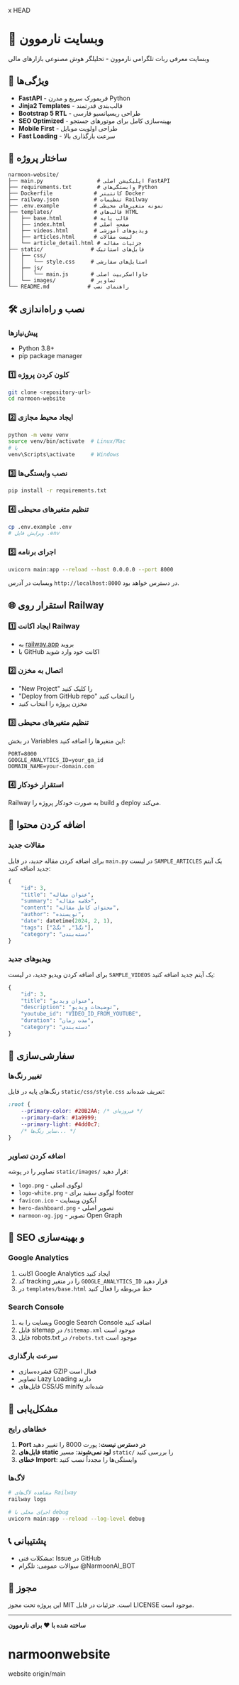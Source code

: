 x HEAD
# 🌟 وبسایت نارموون

وبسایت معرفی ربات تلگرامی نارموون - تحلیلگر هوش مصنوعی بازارهای مالی

## 🚀 ویژگی‌ها

- **FastAPI** - فریمورک سریع و مدرن Python
- **Jinja2 Templates** - قالب‌بندی قدرتمند
- **Bootstrap 5 RTL** - طراحی ریسپانسیو فارسی
- **SEO Optimized** - بهینه‌سازی کامل برای موتورهای جستجو
- **Mobile First** - طراحی اولویت موبایل
- **Fast Loading** - سرعت بارگذاری بالا

## 📁 ساختار پروژه

```
narmoon-website/
├── main.py                 # اپلیکیشن اصلی FastAPI
├── requirements.txt        # وابستگی‌های Python
├── Dockerfile             # کانتینر Docker
├── railway.json           # تنظیمات Railway
├── .env.example           # نمونه متغیرهای محیطی
├── templates/             # قالب‌های HTML
│   ├── base.html          # قالب پایه
│   ├── index.html         # صفحه اصلی
│   ├── videos.html        # ویدیوهای آموزشی
│   ├── articles.html      # لیست مقالات
│   └── article_detail.html # جزئیات مقاله
├── static/               # فایل‌های استاتیک
│   ├── css/
│   │   └── style.css     # استایل‌های سفارشی
│   ├── js/
│   │   └── main.js       # جاوااسکریپت اصلی
│   └── images/           # تصاویر
└── README.md            # راهنمای نصب
```

## 🛠️ نصب و راه‌اندازی

### پیش‌نیازها
- Python 3.8+
- pip package manager

### 1️⃣ کلون کردن پروژه
```bash
git clone <repository-url>
cd narmoon-website
```

### 2️⃣ ایجاد محیط مجازی
```bash
python -m venv venv
source venv/bin/activate  # Linux/Mac
# یا
venv\Scripts\activate     # Windows
```

### 3️⃣ نصب وابستگی‌ها
```bash
pip install -r requirements.txt
```

### 4️⃣ تنظیم متغیرهای محیطی
```bash
cp .env.example .env
# ویرایش فایل .env
```

### 5️⃣ اجرای برنامه
```bash
uvicorn main:app --reload --host 0.0.0.0 --port 8000
```

وبسایت در آدرس `http://localhost:8000` در دسترس خواهد بود.

## 🌐 استقرار روی Railway

### 1️⃣ ایجاد اکانت Railway
- به [railway.app](https://railway.app) بروید
- با GitHub اکانت خود وارد شوید

### 2️⃣ اتصال به مخزن
- "New Project" را کلیک کنید
- "Deploy from GitHub repo" را انتخاب کنید
- مخزن پروژه را انتخاب کنید

### 3️⃣ تنظیم متغیرهای محیطی
در بخش Variables این متغیرها را اضافه کنید:
```
PORT=8000
GOOGLE_ANALYTICS_ID=your_ga_id
DOMAIN_NAME=your-domain.com
```

### 4️⃣ استقرار خودکار
Railway به صورت خودکار پروژه را build و deploy می‌کند.

## 📄 اضافه کردن محتوا

### مقالات جدید
برای اضافه کردن مقاله جدید، در فایل `main.py` در لیست `SAMPLE_ARTICLES` یک آیتم جدید اضافه کنید:

```python
{
    "id": 3,
    "title": "عنوان مقاله",
    "summary": "خلاصه مقاله",
    "content": "محتوای کامل مقاله",
    "author": "نویسنده",
    "date": datetime(2024, 2, 1),
    "tags": ["تگ1", "تگ2"],
    "category": "دسته‌بندی"
}
```

### ویدیوهای جدید
برای اضافه کردن ویدیو جدید، در لیست `SAMPLE_VIDEOS` یک آیتم جدید اضافه کنید:

```python
{
    "id": 3,
    "title": "عنوان ویدیو",
    "description": "توضیحات ویدیو",
    "youtube_id": "VIDEO_ID_FROM_YOUTUBE",
    "duration": "مدت زمان",
    "category": "دسته‌بندی"
}
```

## 🎨 سفارشی‌سازی

### تغییر رنگ‌ها
رنگ‌های پایه در فایل `static/css/style.css` تعریف شده‌اند:

```css
:root {
    --primary-color: #20B2AA; /* فیروزه‌ای */
    --primary-dark: #1a9999;
    --primary-light: #4dd0c7;
    /* سایر رنگ‌ها... */
}
```

### اضافه کردن تصاویر
تصاویر را در پوشه `static/images/` قرار دهید:
- `logo.png` - لوگوی اصلی
- `logo-white.png` - لوگوی سفید برای footer
- `favicon.ico` - آیکون وبسایت
- `hero-dashboard.png` - تصویر اصلی
- `narmoon-og.jpg` - تصویر Open Graph

## 📱 SEO و بهینه‌سازی

### Google Analytics
1. اکانت Google Analytics ایجاد کنید
2. کد tracking را در متغیر `GOOGLE_ANALYTICS_ID` قرار دهید
3. در `templates/base.html` خط مربوطه را فعال کنید

### Search Console
1. وبسایت را به Google Search Console اضافه کنید
2. فایل sitemap در `/sitemap.xml` موجود است
3. فایل robots.txt در `/robots.txt` موجود است

### سرعت بارگذاری
- فشرده‌سازی GZIP فعال است
- تصاویر Lazy Loading دارند
- فایل‌های CSS/JS minify شده‌اند

## 🔧 مشکل‌یابی

### خطاهای رایج
1. **Port در دسترس نیست**: پورت 8000 را تغییر دهید
2. **فایل‌های static لود نمی‌شوند**: مسیر `static/` را بررسی کنید
3. **خطای Import**: وابستگی‌ها را مجدداً نصب کنید

### لاگ‌ها
```bash
# مشاهده لاگ‌های Railway
railway logs

# اجرای محلی با debug
uvicorn main:app --reload --log-level debug
```

## 📞 پشتیبانی

- مشکلات فنی: Issue در GitHub
- سوالات عمومی: تلگرام @NarmoonAI_BOT

## 📄 مجوز

این پروژه تحت مجوز MIT است. جزئیات در فایل LICENSE موجود است.

---

**ساخته شده با ❤️ برای نارموون**
# narmoonwebsite
website
origin/main
